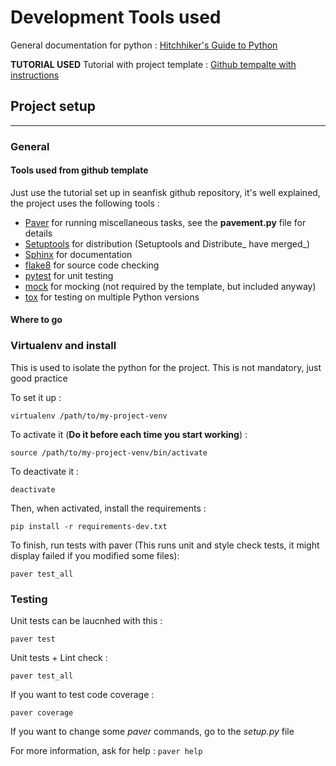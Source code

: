 # Development Tools used

General documentation for python : [Hitchhiker's Guide to Python](http://docs.python-guide.org/en/latest/)

**TUTORIAL USED** Tutorial with project template : [Github tempalte with instructions](https://github.com/seanfisk/python-project-template)

## Project setup
----

### General

#### Tools used from github template

Just use the tutorial set up in seanfisk github repository, it's well explained, the project uses the following tools :

  - [Paver](http://paver.github.io/paver/) for running miscellaneous tasks, see the **pavement.py** file for details
  - [Setuptools](http://pythonhosted.org/setuptools/merge.html) for distribution (Setuptools and Distribute_ have merged_)
  - [Sphinx](http://sphinx-doc.org/) for documentation
  - [flake8](https://pypi.python.org/pypi/flake8) for source code checking
  - [pytest](http://pytest.org/latest/) for unit testing
  - [mock](http://www.voidspace.org.uk/python/mock/) for mocking (not required by the template, but included anyway)
  - [tox](http://testrun.org/tox/latest/) for testing on multiple Python versions

#### Where to go  

### Virtualenv and install

This is used to isolate the python for the project. This is not mandatory, just good practice

To set it up :

```
virtualenv /path/to/my-project-venv
```

To activate it (**Do it before each time you start working**) :

```
source /path/to/my-project-venv/bin/activate
```

To deactivate it :
```
deactivate
```


Then, when activated, install the requirements :

```
pip install -r requirements-dev.txt
```

To finish, run tests with paver (This runs unit and style check tests, it might display failed if you modified some files):
```
paver test_all
```

### Testing

Unit tests can be laucnhed with this :
```
paver test
```

Unit tests + Lint check :
```
paver test_all
```

If you want to test code coverage :
```
paver coverage
```

If you want to change some *paver* commands, go to the *setup.py* file


For more information, ask for help : ```paver help```
